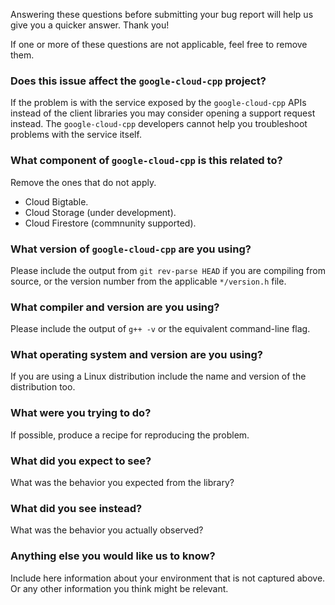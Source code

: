 Answering these questions before submitting your bug report will help us give
you a quicker answer.  Thank you!

If one or more of these questions are not applicable, feel free to remove them.

### Does this issue affect the `google-cloud-cpp` project?

If the problem is with the service exposed by the `google-cloud-cpp` APIs
instead of the client libraries you may consider opening a support request
instead.  The `google-cloud-cpp` developers cannot help you troubleshoot
problems with the service itself.

### What component of `google-cloud-cpp` is this related to?

Remove the ones that do not apply.

- Cloud Bigtable.
- Cloud Storage (under development).
- Cloud Firestore (commnunity supported).

### What version of `google-cloud-cpp` are you using?

Please include the output from `git rev-parse HEAD` if you are compiling from
source, or the version number from the applicable `*/version.h` file.

### What compiler and version are you using?

Please include the output of `g++ -v` or the equivalent command-line flag.

### What operating system and version are you using?

If you are using a Linux distribution include the name and version of the
distribution too.

### What were you trying to do?

If possible, produce a recipe for reproducing the problem.

### What did you expect to see?

What was the behavior you expected from the library?

### What did you see instead?

What was the behavior you actually observed?

### Anything else you would like us to know?

Include here information about your environment that is not captured above.
Or any other information you think might be relevant.

